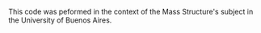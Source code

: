 This code was peformed in the context of the Mass Structure's subject in the University of Buenos Aires.
